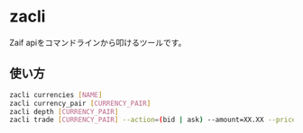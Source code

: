 # zacli

Zaif apiをコマンドラインから叩けるツールです。

## 使い方

```sh
zacli currencies [NAME]
zacli currency_pair [CURRENCY_PAIR]
zacli depth [CURRENCY_PAIR]
zacli trade [CURRENCY_PAIR] --action=(bid | ask) --amount=XX.XX --price=XX.XX
```


